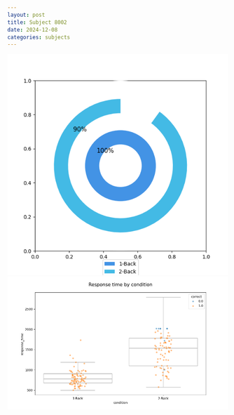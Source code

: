 ```yaml
---
layout: post
title: Subject 8002
date: 2024-12-08
categories: subjects
---
```


![](data/8002/run-23/8002_accuracy_by_condition.png)
![](data/8002/run-23/8002_response_time_by_condition.png)

